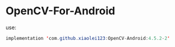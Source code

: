 # OpenCV-For-Android

use:

```java
implementation 'com.github.xiaolei123:OpenCV-Android:4.5.2-2'
```
